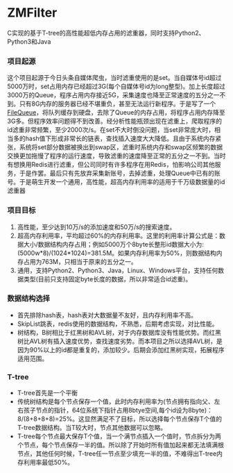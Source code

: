 # ZMFilter
C实现的基于T-tree的高性能超低内存占用的滤重器，同时支持Python2、Python3和Java
### 项目起源
这个项目起源于今日头条自媒体爬虫，当时滤重使用的是set。当自媒体号id超过5000万时，set占用内存已经超过3G(每个自媒体号id为long整型)。加上长度超过3000万的Queue，程序占用内存接近5G，采集速度也降至正常速度的五分之一不到。只有8G内存的服务器已经不堪重负，甚至无法运行新程序。于是写了一个[FileQueue](https://github.com/ZMcursor/pythonFileQueue)，将队列缓存到硬盘，去除了Queue的内存占用，将程序占用内存降至3G多。但程序效率问题得不到改善。经分析性能瓶颈出现在滤重上，爬取程序的id滤重非常频繁，至少2000次/s。在set不大时倒没问题，当set非常庞大时，相当多的hash值下形成非常长的链表，查找插入速度大大降低。且由于系统内存紧张，系统将set部分数据被换出到swap区，滤重时系统内存和swap区频繁的数据交换更加拖慢了程序的运行速度，导致滤重的速度降至正常的五分之一不到。当时有想换用Redis进行滤重，但公司同时有许多程序在用Redis，怕影响公司其他服务，于是作罢。最后只有先放弃采集新账号，去掉滤重，处理Queue中已有的账号。于是萌生开发一个通用，高性能，超高内存利用率的适用于千万级数据量的id滤重器
### 项目目标
1. 高性能，至少达到10万/s的添加速度和50万/s的搜索速度。
2. 超高内存利用率，平均超过60%的内存利用率。这里的利用率计算公式是：数据大小/数据结构内存占用；例如5000万个8byte长整形id数据大小为:(5000w\*8)/(1024\*1024)=381.5M。如果内存利用率为50%，则数据结构内存占用为763M，只相当于原来的五分之一。
3. 通用，支持Python2、Python3、Java，Linux、Windows平台，支持任何数据类型(目前只支持固定byte长度的数据，所以非常适合id滤重)。
### 数据结构选择
- 首先排除hash表，hash表对大数据量不友好，且内存利用率不高。
- SkipList跳表，redis使用的数据结构，不熟悉，后期考虑实现，对比性能。
- 树结构，B树相比于红黑树和AVL树，对于内存数据库没有性能优势。而红黑树比AVL树有插入速度优势，查找速度劣势。而本项目之所以选择AVL树，是因为90%以上的id都是重复的，添加较少。后期会添加红黑树实现，拓展程序适用范围。
### T-tree
- T-tree首先是一个平衡
- 传统树结构是每个节点保存一个值，此时内存利用率为(节点拥有指向父、左右孩子节点的指针，64位系统下指针占用8btye空间,每个id设为8byte)：8/(8+8+8+8)=25%。这显然满足不了目标，所以选择每个节点保存T个值的T-tree数据结构。当T较大时，节点其他数据可以忽略。
- T-tree每个节点最大保存T个值，当一个满节点插入一个值时，节点拆分为两个节点，每个节点保存一半的值。所以除了开始时所有值加起来都无法填满根节点，其他任何时候，T-tree任一节点至少填充一半的值，不难得出T-tree内存利用率最低50%。